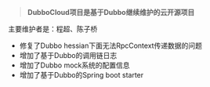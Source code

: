 
> **DubboCloud项目是基于Dubbo继续维护的云开源项目**

主要维护者是：程超、陈子桥

* 修复了Dubbo hessian下面无法RpcContext传递数据的问题
* 增加了基于Dubbo的调用链日志
* 增加了Dubbo mock系统的配置信息
* 增加了基于Dubbo的Spring boot starter
